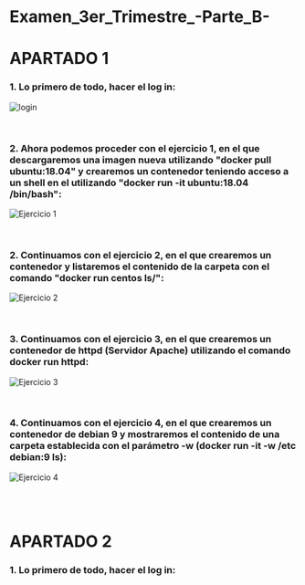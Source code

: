 # Examen_3er_Trimestre_-Parte_B-


# APARTADO 1


### 1. Lo primero de todo, hacer el log in:

![login](https://user-images.githubusercontent.com/91874635/173301170-1c8c9d9e-4844-4e64-902a-aaa11395e613.png)

<br>

### 2. Ahora podemos proceder con el ejercicio 1, en el que descargaremos una imagen nueva utilizando "docker pull ubuntu:18.04" y crearemos un contenedor teniendo acceso a un shell en el utilizando "docker run -it ubuntu:18.04 /bin/bash":

![Ejercicio 1](https://user-images.githubusercontent.com/91874635/173301804-4e76c38f-016a-48ea-b0fa-77120ccaa2be.PNG)

<br>

### 2. Continuamos con el ejercicio 2, en el que crearemos un contenedor y listaremos el contenido de la carpeta con el comando "docker run centos ls/":

![Ejercicio 2](https://user-images.githubusercontent.com/91874635/173305092-e006c096-b6a7-4bdf-b14b-9d7377efe3b0.PNG)

<br>

### 3. Continuamos con el ejercicio 3, en el que crearemos un contenedor de httpd (Servidor Apache) utilizando el comando docker run httpd:

![Ejercicio 3](https://user-images.githubusercontent.com/91874635/173305642-32746a0e-5f64-4836-9fd2-dc098e8b0b56.PNG)

<br>

### 4. Continuamos con el ejercicio 4, en el que crearemos un contenedor de debian 9 y mostraremos el contenido de una carpeta establecida con el parámetro -w (docker run -it -w /etc debian:9 ls):

![Ejercicio 4](https://user-images.githubusercontent.com/91874635/173306556-e5d9c670-69fb-46ed-b10a-bc736fb8d521.PNG)

<br>
<br>

# APARTADO 2



### 1. Lo primero de todo, hacer el log in:
